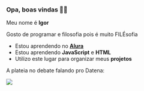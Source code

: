 ### Opa, boas vindas 🙋‍♂️

Meu nome é **Igor**

Gosto de programar e filosofia pois é muito FILÉsofia 

- Estou aprendendo no [**Alura**](https://www.alura.com.br)
- Estou aprendendo **JavaScript** e **HTML**
- Utilizo este lugar para organizar meus **projetos**

A plateia no debate falando pro Datena:

![](https://encrypted-tbn0.gstatic.com/images?q=tbn:ANd9GcTbLqDjzik7BAxpfYVosG-dOAElWIICWeb-Ng&s)
